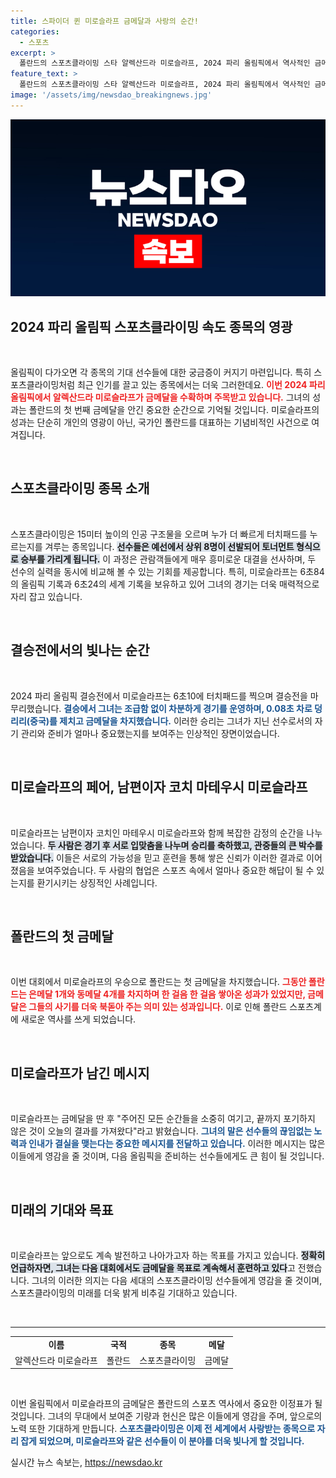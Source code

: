 ```yaml
---
title: 스파이더 퀸 미로슬라프 금메달과 사랑의 순간!
categories:
  - 스포츠
excerpt: >
  폴란드의 스포츠클라이밍 스타 알렉산드라 미로슬라프, 2024 파리 올림픽에서 역사적인 금메달을 획득! 남편이자 코치와의 감동적인 순간이 관중들의 환호를 불러일으켰습니다. 🚀🥇
feature_text: >
  폴란드의 스포츠클라이밍 스타 알렉산드라 미로슬라프, 2024 파리 올림픽에서 역사적인 금메달을 획득! 남편이자 코치와의 감동적인 순간이 관중들의 환호를 불러일으켰습니다. 🚀🥇
image: '/assets/img/newsdao_breakingnews.jpg'
---
```


<p><img src="/assets/img/newsdao_breakingnews.jpg" alt="ranknews 속보" /></p>

<h2 data-ke-size="size26">2024 파리 올림픽 스포츠클라이밍 속도 종목의 영광</h2>

<p data-ke-size="size16">&nbsp;</p>

<p>올림픽이 다가오면 각 종목의 기대 선수들에 대한 궁금증이 커지기 마련입니다. 특히 스포츠클라이밍처럼 최근 인기를 끌고 있는 종목에서는 더욱 그러한데요. <b><span style="color: #ee2323;">이번 2024 파리 올림픽에서 알렉산드라 미로슬라프가 금메달을 수확하며 주목받고 있습니다.</span></b> 그녀의 성과는 폴란드의 첫 번째 금메달을 안긴 중요한 순간으로 기억될 것입니다. 미로슬라프의 성과는 단순히 개인의 영광이 아닌, 국가인 폴란드를 대표하는 기념비적인 사건으로 여겨집니다. </p>

<p data-ke-size="size16">&nbsp;</p>

<h2 data-ke-size="size26">스포츠클라이밍 종목 소개</h2>

<p data-ke-size="size16">&nbsp;</p>

<p>스포츠클라이밍은 15미터 높이의 인공 구조물을 오르며 누가 더 빠르게 터치패드를 누르는지를 겨루는 종목입니다. <b><span style="background-color: #21538527;">선수들은 예선에서 상위 8명이 선발되어 토너먼트 형식으로 승부를 가리게 됩니다.</span></b> 이 과정은 관람객들에게 매우 흥미로운 대결을 선사하며, 두 선수의 실력을 동시에 비교해 볼 수 있는 기회를 제공합니다. 특히, 미로슬라프는 6초84의 올림픽 기록과 6초24의 세계 기록을 보유하고 있어 그녀의 경기는 더욱 매력적으로 자리 잡고 있습니다.</p>

<p data-ke-size="size16">&nbsp;</p>

<h2 data-ke-size="size26">결승전에서의 빛나는 순간</h2>

<p data-ke-size="size16">&nbsp;</p>

<p>2024 파리 올림픽 결승전에서 미로슬라프는 6초10에 터치패드를 찍으며 결승전을 마무리했습니다. <b><span style="color: #1a5490;">결승에서 그녀는 조급함 없이 차분하게 경기를 운영하며, 0.08초 차로 덩리리(중국)를 제치고 금메달을 차지했습니다.</span></b> 이러한 승리는 그녀가 지닌 선수로서의 자기 관리와 준비가 얼마나 중요했는지를 보여주는 인상적인 장면이었습니다.</p>

<p data-ke-size="size16">&nbsp;</p>

<h2 data-ke-size="size26">미로슬라프의 페어, 남편이자 코치 마테우시 미로슬라프</h2>

<p data-ke-size="size16">&nbsp;</p>

<p>미로슬라프는 남편이자 코치인 마테우시 미로슬라프와 함께 복잡한 감정의 순간을 나누었습니다. <b><span style="background-color: #21538527;">두 사람은 경기 후 서로 입맞춤을 나누며 승리를 축하했고, 관중들의 큰 박수를 받았습니다.</span></b> 이들은 서로의 가능성을 믿고 훈련을 통해 쌓은 신뢰가 이러한 결과로 이어졌음을 보여주었습니다. 두 사람의 협업은 스포츠 속에서 얼마나 중요한 해답이 될 수 있는지를 환기시키는 상징적인 사례입니다.</p>

<p data-ke-size="size16">&nbsp;</p>

<h2 data-ke-size="size26">폴란드의 첫 금메달</h2>

<p data-ke-size="size16">&nbsp;</p>

<p>이번 대회에서 미로슬라프의 우승으로 폴란드는 첫 금메달을 차지했습니다. <b><span style="color: #ee2323;">그동안 폴란드는 은메달 1개와 동메달 4개를 차지하며 한 걸음 한 걸음 쌓아온 성과가 있었지만, 금메달은 그들의 사기를 더욱 북돋아 주는 의미 있는 성과입니다.</span></b> 이로 인해 폴란드 스포츠계에 새로운 역사를 쓰게 되었습니다. </p>

<p data-ke-size="size16">&nbsp;</p>

<h2 data-ke-size="size26">미로슬라프가 남긴 메시지</h2>

<p data-ke-size="size16">&nbsp;</p>

<p>미로슬라프는 금메달을 딴 후 "주어진 모든 순간들을 소중히 여기고, 끝까지 포기하지 않은 것이 오늘의 결과를 가져왔다"라고 밝혔습니다. <b><span style="color: #1a5490;">그녀의 말은 선수들의 끊임없는 노력과 인내가 결실을 맺는다는 중요한 메시지를 전달하고 있습니다.</span></b> 이러한 메시지는 많은 이들에게 영감을 줄 것이며, 다음 올림픽을 준비하는 선수들에게도 큰 힘이 될 것입니다.</p>

<p data-ke-size="size16">&nbsp;</p>

<h2 data-ke-size="size26">미래의 기대와 목표</h2>

<p data-ke-size="size16">&nbsp;</p>

<p>미로슬라프는 앞으로도 계속 발전하고 나아가고자 하는 목표를 가지고 있습니다. <b><span style="background-color: #21538527;">정확히 언급하자면, 그녀는 다음 대회에서도 금메달을 목표로 계속해서 훈련하고 있다</span></b>고 전했습니다. 그녀의 이러한 의지는 다음 세대의 스포츠클라이밍 선수들에게 영감을 줄 것이며, 스포츠클라이밍의 미래를 더욱 밝게 비추길 기대하고 있습니다.</p>

<p data-ke-size="size16">&nbsp;</p>

<hr>

<table style="width: 100%; border-collapse: collapse;">
<tr>
<td style="text-align: center; height: 17px;"><b>이름</b></td>
<td style="text-align: center; height: 17px;"><b>국적</b></td>
<td style="text-align: center; height: 17px;"><b>종목</b></td>
<td style="text-align: center; height: 17px;"><b>메달</b></td>
</tr>
<tr>
<td style="text-align: center; height: 17px;">알렉산드라 미로슬라프</td>
<td style="text-align: center; height: 17px;">폴란드</td>
<td style="text-align: center; height: 17px;">스포츠클라이밍</td>
<td style="text-align: center; height: 17px;">금메달</td>
</tr>
</table>

<p data-ke-size="size16">&nbsp;</p>

<p>이번 올림픽에서 미로슬라프의 금메달은 폴란드의 스포츠 역사에서 중요한 이정표가 될 것입니다. 그녀의 무대에서 보여준 기량과 헌신은 많은 이들에게 영감을 주며, 앞으로의 노력 또한 기대하게 만듭니다. <b><span style="color: #1a5490;">스포츠클라이밍은 이제 전 세계에서 사랑받는 종목으로 자리 잡게 되었으며, 미로슬라프와 같은 선수들이 이 분야를 더욱 빛나게 할 것입니다.</span></b></p>
실시간 뉴스 속보는, <a href="https://newsdao.kr" rel="dofollow">https://newsdao.kr</a>


